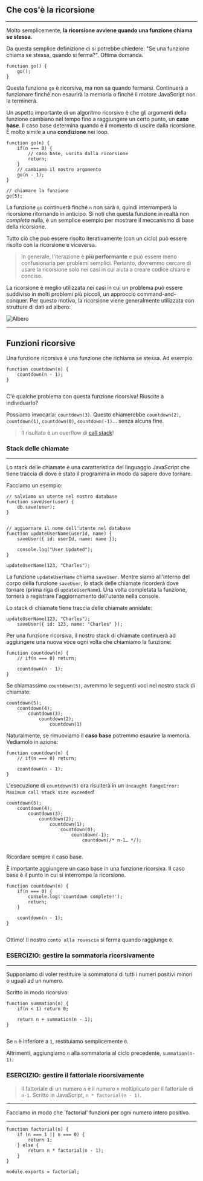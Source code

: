 ## Che cos'è la ricorsione 
----------------

Molto semplicemente, **la ricorsione avviene quando una funzione chiama se stessa**.

Da questa semplice definizione ci si potrebbe chiedere: "Se una funzione chiama se stessa, quando si ferma?". Ottima domanda.

```
function go() {
    go();
}

```

 Questa funzione `go` è ricorsiva, ma non sa quando fermarsi. Continuerà a funzionare finché non esaurirà la memoria o finché il motore JavaScript non la terminerà.

Un aspetto importante di un algoritmo ricorsivo è che gli argomenti della funzione cambiano nel tempo fino a raggiungere un certo punto, un **caso base**. Il caso base determina quando è il momento di uscire dalla ricorsione. È molto simile a una **condizione** nei loop.

```
function go(n) {
    if(n === 0) {
        // caso base, uscita dalla ricorsione
        return;
    }
    // cambiamo il nostro argomento
    go(n - 1);
}

// chiamare la funzione
go(5);

```

 La funzione `go` continuerà finché `n` non sarà `0`, quindi interromperà la ricorsione ritornando in anticipo. Si noti che questa funzione in realtà non *completa* nulla, è un semplice esempio per mostrare il meccanismo di base della ricorsione.

Tutto ciò che può essere risolto iterativamente (con un ciclo) può essere risolto con la ricorsione e viceversa.

> In generale, l'iterazione è **più performante** e può essere meno confusionaria per problemi semplici. Pertanto, dovremmo cercare di usare la ricorsione solo nei casi in cui aiuta a creare codice chiaro e conciso.

La ricorsione è meglio utilizzata nei casi in cui un problema può essere suddiviso in molti problemi più piccoli, un approccio command-and-conquer. Per questo motivo, la ricorsione viene generalmente utilizzata con strutture di dati ad albero:

![Albero](https://res.cloudinary.com/divzjiip8/image/upload/v1571941067/lp_structures_icon_2x_k3dpg8.png)

---

## Funzioni ricorsive
Una funzione ricorsiva è una funzione che richiama se stessa. Ad esempio:

```
function countdown(n) {
    countdown(n - 1);
}


```

 C'è qualche problema con questa funzione ricorsiva! Riuscite a individuarlo?

Possiamo invocarla: `countdown(3)`. Questo chiamerebbe `countdown(2)`, `countdown(1)`, `countdown(0)`, `countdown(-1)`... senza alcuna fine.

> Il risultato è un overflow di [call stack](https://university.alchemy.com/course/js/sc/5daf3f99a54be5305b6b32b1/stage/5db0ade7a54be5305b6b32b2?tab=details)!

### Stack delle chiamate
----------

Lo stack delle chiamate è una caratteristica del linguaggio JavaScript che tiene traccia di dove è stato il programma in modo da sapere dove tornare.

Facciamo un esempio:

```
// salviamo un utente nel nostro database
function saveUser(user) {
    db.save(user);
}


// aggiornare il nome dell'utente nel database
function updateUserName(userId, name) {
    saveUser({ id: userId, name: name });

    console.log("User Updated");
}

updateUserName(123, "Charles");

```

 La funzione `updateUserName` chiama `saveUser`. Mentre siamo all'interno del corpo della funzione `saveUser`, lo stack delle chiamate ricorderà dove tornare (prima riga di `updateUserName`). Una volta completata la funzione, tornerà a registrare l'aggiornamento dell'utente nella console.

Lo stack di chiamate tiene traccia delle chiamate annidate:

```
updateUserName(123, "Charles");
    saveUser({ id: 123, name: "Charles" });

```

Per una funzione ricorsiva, il nostro stack di chiamate continuerà ad aggiungere una nuova voce ogni volta che chiamiamo la funzione:

```
function countdown(n) {
    // if(n === 0) return;

    countdown(n - 1);
}

```

Se chiamassimo `countdown(5)`, avremmo le seguenti voci nel nostro stack di chiamate:

```
countdown(5);
    countdown(4);
        countdown(3);
            countdown(2);
                countdown(1)

```

Naturalmente, se rimuoviamo il **caso base** potremmo esaurire la memoria. Vediamolo in azione:

```
function countdown(n) {
    // if(n === 0) return;

    countdown(n - 1);
}

```

L'esecuzione di `countdown(5)` ora risulterà in un `Uncaught RangeError: Maximum call stack size exceeded`!

```
countdown(5);
    countdown(4);
        countdown(3);
            countdown(2);
                countdown(1);
                    countdown(0);
                        countdown(-1);
                            countdown(/* n-1… */);


```

Ricordare sempre il caso base.


È importante aggiungere un caso base in una funzione ricorsiva. Il caso base è il punto in cui si interrompe la ricorsione.

```
function countdown(n) {
    if(n === 0) {
        console.log('countdown complete!');
        return;
    }

    countdown(n - 1);
}


```

Ottimo! Il nostro `conto alla rovescia` si ferma quando raggiunge `0`.



### ESERCIZIO: gestire la sommatoria ricorsivamente

---------

Supponiamo di voler restituire la sommatoria di tutti i numeri positivi minori o uguali ad un numero.

Scritto in modo ricorsivo:

```
function summation(n) {
    if(n < 1) return 0;

    return n + summation(n - 1);
}


```

Se `n` è inferiore a `1`, restituiamo semplicemente `0`.

Altrimenti, aggiungiamo `n` alla sommatoria al ciclo precedente, `summation(n-1)`.

### ESERCIZIO: gestire il fattoriale ricorsivamente


> Il fattoriale di un numero `n` è il numero `n` moltiplicato per il fattoriale di `n-1`. Scritto in JavaScript, `n * factorial(n - 1)`.

-----------------------

Facciamo in modo che `factorial' funzioni per ogni numero intero positivo.


-------------------------------


```
function factorial(n) {
    if (n === 1 || n === 0) {
        return 1;
    } else {
        return n * factorial(n - 1);
    }
}

module.exports = factorial;
```

